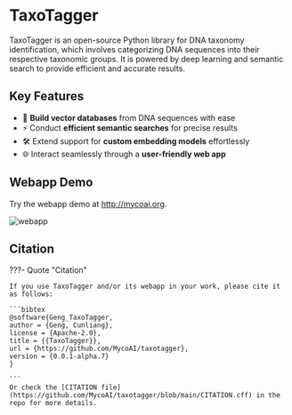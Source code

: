 # TaxoTagger

TaxoTagger is an open-source Python library for DNA taxonomy identification, which involves categorizing DNA sequences into their respective taxonomic groups. It is powered by deep learning and semantic search to provide efficient and accurate results.

## Key Features

- 🚀 **Build vector databases** from DNA sequences with ease
- ⚡ Conduct **efficient semantic searches** for precise results
- 🛠 Extend support for **custom embedding models** effortlessly
- 🌐 Interact seamlessly through a **user-friendly web app**

## Webapp Demo

Try the webapp demo at http://mycoai.org.

![webapp](https://github.com/MycoAI/taxotagger-webapp/blob/1faf3d6a13b04e51d86555f4abb66180661bce4f/images/TaxoTagger-webapp.gif?raw=true)


## Citation

???- Quote "Citation"

    If you use TaxoTagger and/or its webapp in your work, please cite it as follows:

    ```bibtex
    @software{Geng_TaxoTagger,
    author = {Geng, Cunliang},
    license = {Apache-2.0},
    title = {{TaxoTagger}},
    url = {https://github.com/MycoAI/taxotagger},
    version = {0.0.1-alpha.7}
    }

    ```
    Or check the [CITATION file](https://github.com/MycoAI/taxotagger/blob/main/CITATION.cff) in the repo for more details.
